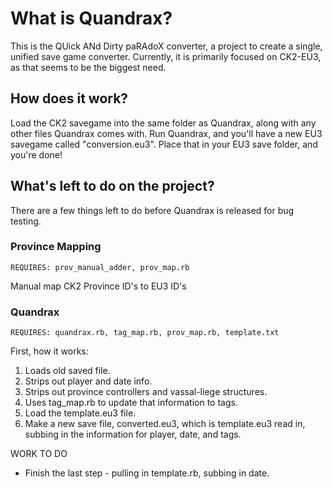 # What is Quandrax?

   This is the QUick ANd Dirty paRAdoX converter, a project to create a single,
   unified save game converter. Currently, it is primarily focused on CK2-EU3,
   as that seems to be the biggest need.

## How does it work?

   Load the CK2 savegame into the same folder as Quandrax, along with any other
   files Quandrax comes with. Run Quandrax, and you'll have a new EU3 savegame
   called "conversion.eu3". Place that in your EU3 save folder, and you're done!

## What's left to do on the project?

   There are a few things left to do before Quandrax is released for bug testing.


### Province Mapping

    REQUIRES: prov_manual_adder, prov_map.rb
   
 Manual map CK2 Province ID's to EU3 ID's

### Quandrax

    REQUIRES: quandrax.rb, tag_map.rb, prov_map.rb, template.txt

First, how it works:
1. Loads old saved file.
2. Strips out player and date info.
3. Strips out province controllers and vassal-liege structures.
4. Uses tag_map.rb to update that information to tags.
5. Load the template.eu3 file.
6. Make a new save file, converted.eu3, which is template.eu3 read in, subbing
   in the information for player, date, and tags.

 WORK TO DO
 * Finish the last step - pulling in template.rb, subbing in date.

     
